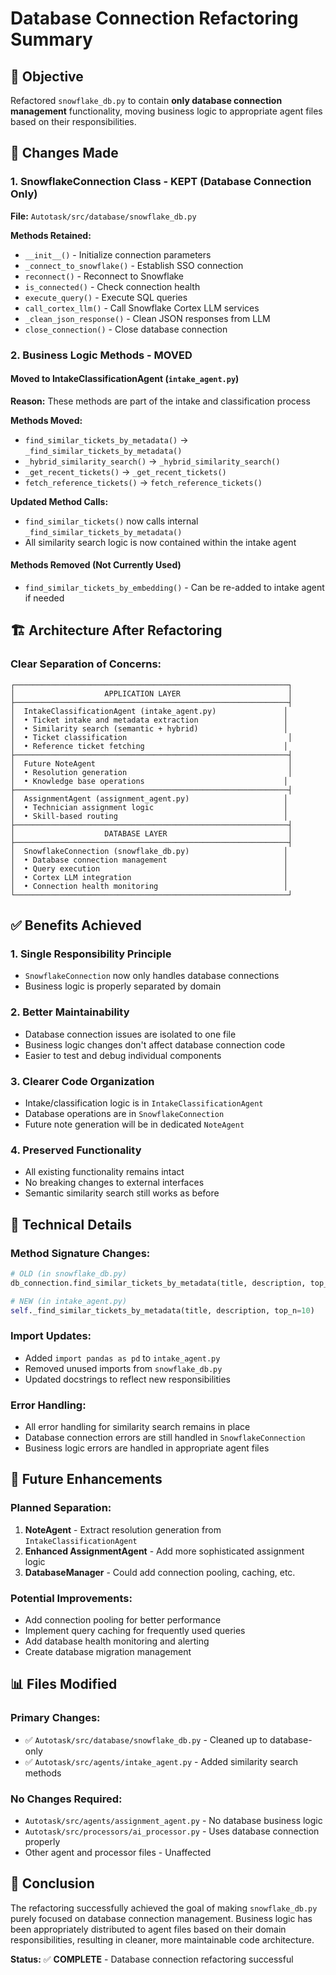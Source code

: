 # Database Connection Refactoring Summary

## 🎯 Objective
Refactored `snowflake_db.py` to contain **only database connection management** functionality, moving business logic to appropriate agent files based on their responsibilities.

## 🔄 Changes Made

### 1. **SnowflakeConnection Class - KEPT (Database Connection Only)**
**File:** `Autotask/src/database/snowflake_db.py`

**Methods Retained:**
- `__init__()` - Initialize connection parameters
- `_connect_to_snowflake()` - Establish SSO connection
- `reconnect()` - Reconnect to Snowflake
- `is_connected()` - Check connection health
- `execute_query()` - Execute SQL queries
- `call_cortex_llm()` - Call Snowflake Cortex LLM services
- `_clean_json_response()` - Clean JSON responses from LLM
- `close_connection()` - Close database connection

### 2. **Business Logic Methods - MOVED**

#### **Moved to IntakeClassificationAgent** (`intake_agent.py`)
**Reason:** These methods are part of the intake and classification process

**Methods Moved:**
- `find_similar_tickets_by_metadata()` → `_find_similar_tickets_by_metadata()`
- `_hybrid_similarity_search()` → `_hybrid_similarity_search()`
- `_get_recent_tickets()` → `_get_recent_tickets()`
- `fetch_reference_tickets()` → `fetch_reference_tickets()`

**Updated Method Calls:**
- `find_similar_tickets()` now calls internal `_find_similar_tickets_by_metadata()`
- All similarity search logic is now contained within the intake agent

#### **Methods Removed (Not Currently Used)**
- `find_similar_tickets_by_embedding()` - Can be re-added to intake agent if needed

## 🏗️ Architecture After Refactoring

### **Clear Separation of Concerns:**

```
┌─────────────────────────────────────────────────────────────┐
│                    APPLICATION LAYER                        │
├─────────────────────────────────────────────────────────────┤
│  IntakeClassificationAgent (intake_agent.py)               │
│  • Ticket intake and metadata extraction                   │
│  • Similarity search (semantic + hybrid)                   │
│  • Ticket classification                                    │
│  • Reference ticket fetching                               │
├─────────────────────────────────────────────────────────────┤
│  Future NoteAgent                                           │
│  • Resolution generation                                    │
│  • Knowledge base operations                               │
├─────────────────────────────────────────────────────────────┤
│  AssignmentAgent (assignment_agent.py)                     │
│  • Technician assignment logic                             │
│  • Skill-based routing                                     │
├─────────────────────────────────────────────────────────────┤
│                    DATABASE LAYER                           │
├─────────────────────────────────────────────────────────────┤
│  SnowflakeConnection (snowflake_db.py)                     │
│  • Database connection management                          │
│  • Query execution                                         │
│  • Cortex LLM integration                                  │
│  • Connection health monitoring                            │
└─────────────────────────────────────────────────────────────┘
```

## ✅ Benefits Achieved

### **1. Single Responsibility Principle**
- `SnowflakeConnection` now only handles database connections
- Business logic is properly separated by domain

### **2. Better Maintainability**
- Database connection issues are isolated to one file
- Business logic changes don't affect database connection code
- Easier to test and debug individual components

### **3. Clearer Code Organization**
- Intake/classification logic is in `IntakeClassificationAgent`
- Database operations are in `SnowflakeConnection`
- Future note generation will be in dedicated `NoteAgent`

### **4. Preserved Functionality**
- All existing functionality remains intact
- No breaking changes to external interfaces
- Semantic similarity search still works as before

## 🔧 Technical Details

### **Method Signature Changes:**
```python
# OLD (in snowflake_db.py)
db_connection.find_similar_tickets_by_metadata(title, description, top_n=10)

# NEW (in intake_agent.py)
self._find_similar_tickets_by_metadata(title, description, top_n=10)
```

### **Import Updates:**
- Added `import pandas as pd` to `intake_agent.py`
- Removed unused imports from `snowflake_db.py`
- Updated docstrings to reflect new responsibilities

### **Error Handling:**
- All error handling for similarity search remains in place
- Database connection errors are still handled in `SnowflakeConnection`
- Business logic errors are handled in appropriate agent files

## 🚀 Future Enhancements

### **Planned Separation:**
1. **NoteAgent** - Extract resolution generation from `IntakeClassificationAgent`
2. **Enhanced AssignmentAgent** - Add more sophisticated assignment logic
3. **DatabaseManager** - Could add connection pooling, caching, etc.

### **Potential Improvements:**
- Add connection pooling for better performance
- Implement query caching for frequently used queries
- Add database health monitoring and alerting
- Create database migration management

## 📊 Files Modified

### **Primary Changes:**
- ✅ `Autotask/src/database/snowflake_db.py` - Cleaned up to database-only
- ✅ `Autotask/src/agents/intake_agent.py` - Added similarity search methods

### **No Changes Required:**
- `Autotask/src/agents/assignment_agent.py` - No database business logic
- `Autotask/src/processors/ai_processor.py` - Uses database connection properly
- Other agent and processor files - Unaffected

## 🎉 Conclusion

The refactoring successfully achieved the goal of making `snowflake_db.py` purely focused on database connection management. Business logic has been appropriately distributed to agent files based on their domain responsibilities, resulting in cleaner, more maintainable code architecture.

**Status:** ✅ **COMPLETE** - Database connection refactoring successful

